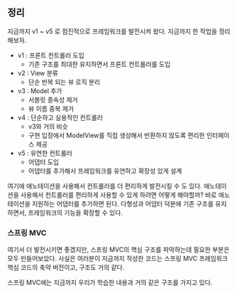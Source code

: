 ## 정리

지금까지 v1 ~ v5 로 점진적으로 프레임워크를 발전시켜 왔다.
지금까지 한 작업을 정리해보자.

- v1 : 프론트 컨트롤러 도입
  - 기존 구조를 최대한 유지하면서 프론트 컨트롤러를 도입
- v2 : View 분류
  - 단순 반복 되는 뷰 로직 분리
- v3 : Model 추가
  - 서블릿 종속성 제거
  - 뷰 이름 중복 제거
- v4 : 단순하고 실용적인 컨트롤러
  - v3와 거의 비슷
  - 구현 입장에서 ModelView를 직접 생성해서 반환하지 않도록 편리한 인터페이스 제공
- v5 : 유연한 컨트롤러
  - 어댑터 도입
  - 어댑터를 추가해서 프레임워크를 유연하고 확장성 있게 설계

여기에 애노테이션을 사용해서 컨트롤러를 더 편리하게 발전시킬 수 도 있다. 애노테이션을 사용해서 컨트롤러를 편리하게 사용할 수 있게 하려면 어떻게 해야할까? 바로 애노테이션을 지원하는 어댑터를 추가하면 된다.
다형성과 어댑터 덕분에 기존 구조를 유지하면서, 프레임워크의 기능을 확장할 수 있다.

### 스프링 MVC

여기서 더 발전시키면 좋겠지만, 스프링 MVC의 핵심 구조를 파악하는데 필요한 부분은 모두 만들어보았다.
사실은 여러분이 지금까지 작성한 코드는 스프링 MVC 프레임워크 핵심 코드의 축약 버전이고, 구조도 거의 같다.

스프링 MVC에는 지금까지 우리가 학습한 내용과 거의 같은 구조를 가지고 있다.
